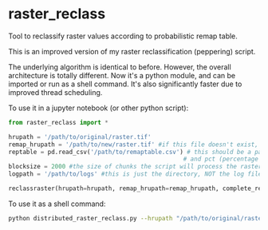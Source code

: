 # raster_reclass
Tool to reclassify raster values according to probabilistic remap table.

This is an improved version of my raster reclassification (peppering) script. 

The underlying algorithm is identical to before. However, the overall architecture is totally different. Now it's a python module, and can be imported or run as a shell command. It's also significantly faster due to improved thread scheduling. 

To use it in a jupyter notebook (or other python script):

```python
from raster_reclass import *

hrupath = '/path/to/original/raster.tif'
remap_hrupath = '/path/to/new/raster.tif' #if this file doesn't exist, the script will automatically make a new raster
reptable = pd.read_csv('/path/to/remaptable.csv') # this should be a pandas dataframe with three columns: torep (original hru value), repval (replacement value), 
												 # and pct (percentage of original hru cells that will be replaced with the replacement value)
blocksize = 2000 #the size of chunks the script will process the raster with
logpath = '/path/to/logs' #this is just the directory, NOT the log file itself

reclassraster(hrupath=hrupath, remap_hrupath=remap_hrupath, complete_reptable=reptable, blocksize=blocksize, logpath=logpath)
```

To use it as a shell command:

```bash
python distributed_raster_reclass.py --hrupath "/path/to/original/raster.tif" --remaphrupath "/path/to/new/raster.tif" --tablepath "/path/to/remaptable.csv" --blocksize 2000 -logpath "/var/log"

```